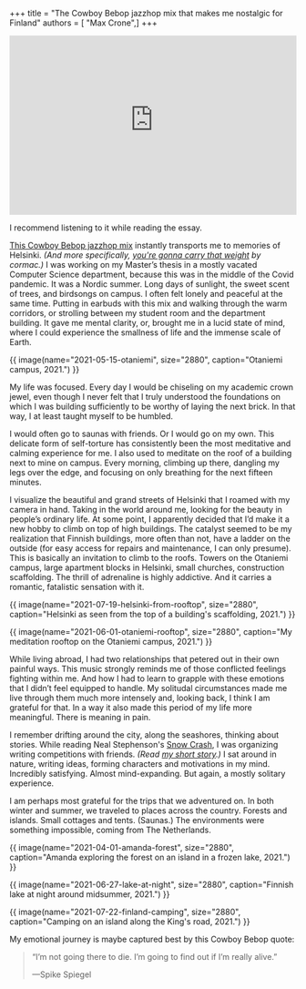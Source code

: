 +++
title = "The Cowboy Bebop jazzhop mix that makes me nostalgic for Finland"
authors = [ "Max Crone",]
+++

<iframe width="100%" height="315" src="https://www.youtube-nocookie.com/embed/rDZKTrhLRdU?si=maHC876SGXjelUpJ" title="YouTube video player" frameborder="0" allow="accelerometer; autoplay; clipboard-write; encrypted-media; gyroscope; picture-in-picture; web-share" allowfullscreen></iframe>

<p class="picture-subscript">I recommend listening to it while reading the essay.</p>

[This Cowboy Bebop jazzhop mix](https://www.youtube.com/watch?v=vWUHoAGRTHU) instantly transports me to memories of Helsinki.
*(And more specifically, [you're gonna carry that weight](https://www.youtube.com/watch?v=rDZKTrhLRdU) by cormac.)*
I was working on my Master’s thesis in a mostly vacated Computer Science department, because this was in the middle of the Covid pandemic.
It was a Nordic summer.
Long days of sunlight, the sweet scent of trees, and birdsongs on campus.
I often felt lonely and peaceful at the same time.
Putting in earbuds with this mix and walking through the warm corridors, or strolling between my student room and the department building.
It gave me mental clarity, or, brought me in a lucid state of mind, where I could experience the smallness of life and the immense scale of Earth.

{{ image(name="2021-05-15-otaniemi", size="2880", caption="Otaniemi campus, 2021.") }}

My life was focused.
Every day I would be chiseling on my academic crown jewel, even though I never felt that I truly understood the foundations on which I was building sufficiently to be worthy of laying the next brick.
In that way, I at least taught myself to be humbled.

I would often go to saunas with friends.
Or I would go on my own.
This delicate form of self-torture has consistently been the most meditative and calming experience for me.
I also used to meditate on the roof of a building next to mine on campus.
Every morning, climbing up there, dangling my legs over the edge, and focusing on only breathing for the next fifteen minutes.

I visualize the beautiful and grand streets of Helsinki that I roamed with my camera in hand.
Taking in the world around me, looking for the beauty in people’s ordinary life.
At some point, I apparently decided that I’d make it a new hobby to climb on top of high buildings.
The catalyst seemed to be my realization that Finnish buildings, more often than not, have a ladder on the outside (for easy access for repairs and maintenance, I can only presume).
This is basically an invitation to climb to the roofs.
Towers on the Otaniemi campus, large apartment blocks in Helsinki, small churches, construction scaffolding.
The thrill of adrenaline is highly addictive.
And it carries a romantic, fatalistic sensation with it.

{{ image(name="2021-07-19-helsinki-from-rooftop", size="2880", caption="Helsinki as seen from the top of a building's scaffolding, 2021.") }}

{{ image(name="2021-06-01-otaniemi-rooftop", size="2880", caption="My meditation rooftop on the Otaniemi campus, 2021.") }}

While living abroad, I had two relationships that petered out in their own painful ways.
This music strongly reminds me of those conflicted feelings fighting within me.
And how I had to learn to grapple with these emotions that I didn’t feel equipped to handle.
My solitudal circumstances made me live through them much more intensely and, looking back, I think I am grateful for that.
In a way it also made this period of my life more meaningful.
There is meaning in pain.

I remember drifting around the city, along the seashores, thinking about stories.
While reading Neal Stephenson's [Snow Crash](/books/snow-crash/), I was organizing writing competitions with friends.
*(Read [my short story](/fiction/vatican-psychedelic-conspiracy/).)*
I sat around in nature, writing ideas, forming characters and motivations in my  mind.
Incredibly satisfying.
Almost mind-expanding.
But again, a mostly solitary experience.

I am perhaps most grateful for the trips that we adventured on.
In both winter and summer, we traveled to places across the country.
Forests and islands.
Small cottages and tents.
(Saunas.)
The environments were something impossible, coming from The Netherlands.

{{ image(name="2021-04-01-amanda-forest", size="2880", caption="Amanda exploring the forest on an island in a frozen lake, 2021.") }}

{{ image(name="2021-06-27-lake-at-night", size="2880", caption="Finnish lake at night around midsummer, 2021.") }}

{{ image(name="2021-07-22-finland-camping", size="2880", caption="Camping on an island along the King's road, 2021.") }}

My emotional journey is maybe captured best by this Cowboy Bebop quote:
 
> “I’m not going there to die. I’m going to find out if I’m really alive.”
>
> —Spike Spiegel
